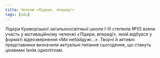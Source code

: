 ```yaml
---
title: Челенж «Лідери, вперед!»
tags: [edu]
---
```


Лідери Криворізької загальноосвітньої школи І-ІІІ степенів №55 взяли участь у мотиваційному челенжі «Лідери, вперед!», який відбувся у форматі відеозвернення «Ми небайдужі…». Творчі й активні представники визначили актуальні питання сьогодення, що стануть цікавими їхнім одноліткам.

<youtube id="HLFIQdO6T6M"></youtube>
